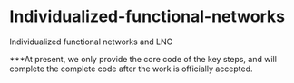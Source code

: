 # Individualized-functional-networks
Individualized functional networks and LNC

***At present, we only provide the core code of the key steps, and will complete the complete code after the work is officially accepted.
